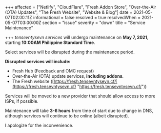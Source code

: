 +++
affected = ["Netlify", "CloudFlare", "Fresh Addon Store", "Over-the-Air (OTA) Updates", "The Fresh Website", "Website & Blog"]
date = 2021-05-07T02:00:11Z
informational = false
resolved = true
resolvedWhen = 2021-05-07T03:00:00Z
section = "issue"
severity = "down"
title = "Service Maintenance"

+++
_tensevntysevn services_ will undergo maintenance on **May 7, 2021**, starting **10:00AM Philippine Standard Time**.

Select services will be disrupted during the maintenance period. 

**Disrupted services will include:**

* Fresh Hub (Feedback and OMC request)
* Over-the-Air (OTA) update services, **including addons**.
* The Fresh website ([https://fresh.tensevntysevn.cf/](https://fresh.tensevntysevn.cf/ "https://fresh.tensevntysevn.cf/"))

Services will be moved to a new provider that should allow access to more ISPs, if possible.

Maintenance will take **3-6 hours** from time of start due to change in DNS, although services will continue to be online (albeit disrupted).

I apologize for the inconvenience.